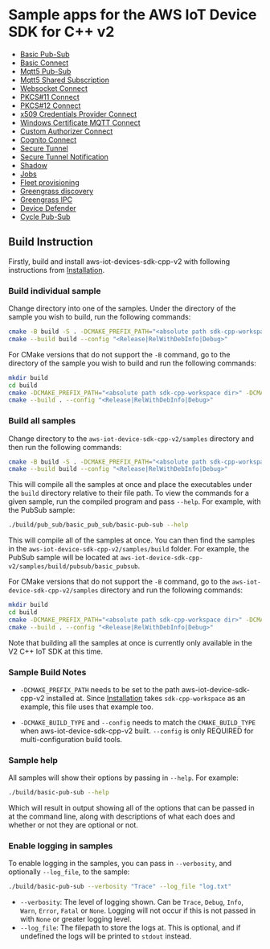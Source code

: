 # Sample apps for the AWS IoT Device SDK for C++ v2

* [Basic Pub-Sub](./pub_sub/basic_pub_sub/README.md)
* [Basic Connect](./mqtt/basic_connect/README.md)
* [Mqtt5 Pub-Sub](./mqtt5/mqtt5_pubsub/README.md)
* [Mqtt5 Shared Subscription](./mqtt5/mqtt5_shared_subscription/README.md)
* [Websocket Connect](./mqtt/websocket_connect/README.md)
* [PKCS#11 Connect](./mqtt/pkcs11_connect/README.md)
* [PKCS#12 Connect](./mqtt/pkcs12_connect/README.md)
* [x509 Credentials Provider Connect](./mqtt/x509_credentials_provider_connect/README.md)
* [Windows Certificate MQTT Connect](./mqtt/windows_cert_connect/README.md)
* [Custom Authorizer Connect](./mqtt/custom_authorizer_connect/README.md)
* [Cognito Connect](./mqtt/cognito_connect/README.md)
* [Secure Tunnel](./secure_tunneling/secure_tunnel/README.md)
* [Secure Tunnel Notification](./secure_tunneling/tunnel_notification/README.md)
* [Shadow](./shadow/shadow_sync/README.md)
* [Jobs](./jobs/describe_job_execution/README.md)
* [Fleet provisioning](./fleet_provisioning/fleet_provisioning/README.md)
* [Greengrass discovery](./greengrass/basic_discovery/README.md)
* [Greengrass IPC](./greengrass/ipc/README.md)
* [Device Defender](./device_defender/basic_report/README.md)
* [Cycle Pub-Sub](./pub_sub/cycle_pub_sub/README.md)

## Build Instruction

Firstly, build and install aws-iot-devices-sdk-cpp-v2 with following instructions from [Installation](../README.md#Installation).

### Build individual sample

Change directory into one of the samples. Under the directory of the sample you wish to build, run the following commands:

``` sh
cmake -B build -S . -DCMAKE_PREFIX_PATH="<absolute path sdk-cpp-workspace dir>" -DCMAKE_BUILD_TYPE="<Release|RelWithDebInfo|Debug>" .
cmake --build build --config "<Release|RelWithDebInfo|Debug>"
```

For CMake versions that do not support the `-B` command, go to the directory of the sample you wish to build and run the following commands:

``` sh
mkdir build
cd build
cmake -DCMAKE_PREFIX_PATH="<absolute path sdk-cpp-workspace dir>" -DCMAKE_BUILD_TYPE="<Release|RelWithDebInfo|Debug>" ..
cmake --build . --config "<Release|RelWithDebInfo|Debug>"
```

### Build all samples

Change directory to the `aws-iot-device-sdk-cpp-v2/samples` directory and then run the following commands:

```sh
cmake -B build -S . -DCMAKE_PREFIX_PATH="<absolute path sdk-cpp-workspace dir>" -DCMAKE_BUILD_TYPE="<Release|RelWithDebInfo|Debug>"
cmake --build build --config "<Release|RelWithDebInfo|Debug>"
```

This will compile all the samples at once and place the executables under the `build` directory relative to their file path. To view the commands for a given sample, run the compiled program and pass `--help`. For example, with the PubSub sample:

```sh
./build/pub_sub/basic_pub_sub/basic-pub-sub --help
```

This will compile all of the samples at once. You can then find the samples in the `aws-iot-device-sdk-cpp-v2/samples/build` folder. For example, the PubSub sample will be located at `aws-iot-device-sdk-cpp-v2/samples/build/pubsub/basic_pubsub`.

For CMake versions that do not support the `-B` command, go to the `aws-iot-device-sdk-cpp-v2/samples` directory and run the following commands:

``` sh
mkdir build
cd build
cmake -DCMAKE_PREFIX_PATH="<absolute path sdk-cpp-workspace dir>" -DCMAKE_BUILD_TYPE="<Release|RelWithDebInfo|Debug>" ..
cmake --build . --config "<Release|RelWithDebInfo|Debug>"
```

Note that building all the samples at once is currently only available in the V2 C++ IoT SDK at this time.

### Sample Build Notes

* `-DCMAKE_PREFIX_PATH` needs to be set to the path aws-iot-device-sdk-cpp-v2 installed at. Since [Installation](../README.md#Installation) takes `sdk-cpp-workspace` as an example, this file uses that example too.

* `-DCMAKE_BUILD_TYPE` and `--config` needs to match the `CMAKE_BUILD_TYPE` when aws-iot-device-sdk-cpp-v2 built. `--config` is only REQUIRED for multi-configuration build tools.

### Sample help

All samples will show their options by passing in `--help`. For example:

```sh
./build/basic-pub-sub --help
```

Which will result in output showing all of the options that can be passed in at the command line, along with descriptions of what each does and whether or not they are optional or not.

### Enable logging in samples

To enable logging in the samples, you can pass in `--verbosity`, and optionally `--log_file`, to the sample:

```sh
./build/basic-pub-sub --verbosity "Trace" --log_file "log.txt"
```

* `--verbosity`: The level of logging shown. Can be `Trace`, `Debug`, `Info`, `Warn`, `Error`, `Fatal` or `None`. Logging will not occur if this is not passed in with `None` or greater logging level.
* `--log_file`: The filepath to store the logs at. This is optional, and if undefined the logs will be printed to `stdout` instead.
